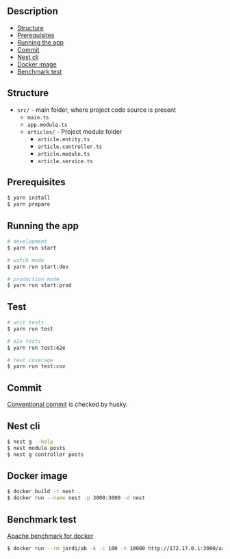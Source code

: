 ## Description

- [Structure](#structure)
- [Prerequisites](#prerequisites)
- [Running the app](#running-the-app)
- [Commit](#commit)
- [Nest cli](#nest-cli)
- [Docker image](#docker-image)
- [Benchmark test](#benchmark-test)

## Structure

- `src/` - main folder, where project code source is present
  - `main.ts`
  - `app.module.ts`
  - `articles/` - Project module folder
    - `article.entity.ts`
    - `article.controller.ts`
    - `article.module.ts`
    - `article.service.ts`

## Prerequisites

```bash
$ yarn install
$ yarn prepare
```

## Running the app

```bash
# development
$ yarn run start

# watch mode
$ yarn run start:dev

# production mode
$ yarn run start:prod
```

## Test

```bash
# unit tests
$ yarn run test

# e2e tests
$ yarn run test:e2e

# test coverage
$ yarn run test:cov
```

## Commit

[Conventional commit](https://www.conventionalcommits.org/en/v1.0.0/) is checked by husky.

## Nest cli

```bash
$ nest g --help
$ nest module posts
$ nest g controller posts
```

## Docker image

```bash
$ docker build -t nest .
$ docker run --name nest -p 3000:3000 -d nest
```

## Benchmark test

[Apache benchmark for docker](https://hub.docker.com/r/jordi/ab)

```bash
$ docker run --rm jordi/ab -k -c 100 -n 10000 http://172.17.0.1:3000/articles/
```
